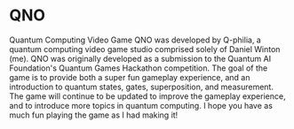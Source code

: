 # QNO
Quantum Computing Video Game
QNO was developed by Q-philia, a quantum computing video game studio comprised solely of Daniel Winton (me). QNO was originally developed as a submission to the Quantum AI Foundation's Quantum Games Hackathon competition. The goal of the game is to provide both a super fun gameplay experience, and an introduction to quantum states, gates, superposition, and measurement. The game will continue to be updated to improve the gameplay experience, and to introduce more topics in quantum computing. I hope you have as much fun playing the game as I had making it!
